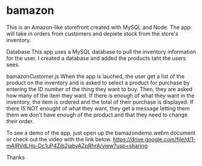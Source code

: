 # bamazon
This is an Amazon-like storefront created with MySQL and Node. The app will take in orders from customers and deplete stock from the store's inventory.

Database
This app uses a MySQL database to pull the inventory information for the user.  I created a database and added the products taht the users sees. 

bamazonCustomer.js
When the app is lauched, the user get a list of the product on the inventory and is asked to select a product for purchase by entering the ID number of the thing they want to buy.  Then, they are asked how many of the item they want.  If there is enough of what they want in the inventory, the item is ordered and the total of their purchase is displayed.  If there IS NOT enought of what they want, they get a message letting them them we don't have enough of the product and that they need to change their order.  

To see a demo of the app, just open up the bamazondemo.webm document or check out the video with the link below.
https://drive.google.com/file/d/1-mAlRVdLHs-Dc1uP4Zib2jabyAZpRhrA/view?usp=sharing
 


Thanks 
